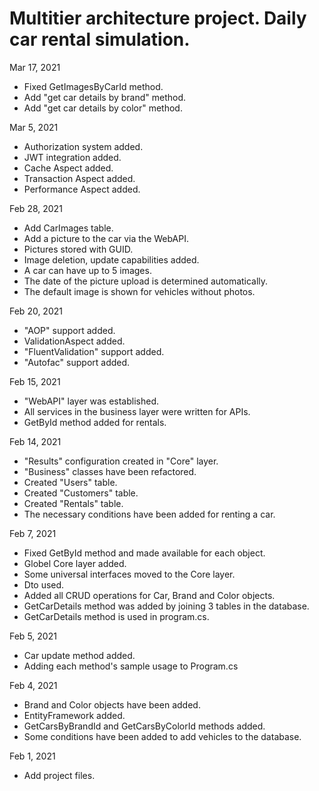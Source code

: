 # Multitier architecture project. Daily car rental simulation.  
  
Mar 17, 2021  
- Fixed GetImagesByCarId method.  
- Add "get car details by brand" method.  
- Add "get car details by color" method.  
  
Mar 5, 2021  
- Authorization system added.  
- JWT integration added.  
- Cache Aspect added.  
- Transaction Aspect added.  
- Performance Aspect added.  
  
Feb 28, 2021  
- Add CarImages table.  
- Add a picture to the car via the WebAPI.  
- Pictures stored with GUID.  
- Image deletion, update capabilities added.  
- A car can have up to 5 images.  
- The date of the picture upload is determined automatically.  
- The default image is shown for vehicles without photos.  
  
Feb 20, 2021  
- "AOP" support added.  
- ValidationAspect added.  
- "FluentValidation" support added.  
- "Autofac" support added.  
  
Feb 15, 2021  
- "WebAPI" layer was established.  
- All services in the business layer were written for APIs.  
- GetById method added for rentals.  
  
Feb 14, 2021  
- "Results" configuration created in "Core" layer.  
- "Business" classes have been refactored.  
- Created "Users" table.  
- Created "Customers" table.  
- Created "Rentals" table.  
- The necessary conditions have been added for renting a car.  
  
Feb 7, 2021  
- Fixed GetById method and made available for each object.  
- Globel Core layer added.  
- Some universal interfaces moved to the Core layer.  
- Dto used.  
- Added all CRUD operations for Car, Brand and Color objects.  
- GetCarDetails method was added by joining 3 tables in the database.  
- GetCarDetails method is used in program.cs.  
  
Feb 5, 2021  
- Car update method added.  
- Adding each method's sample usage to Program.cs  
  
Feb 4, 2021  
- Brand and Color objects have been added.  
- EntityFramework added.  
- GetCarsByBrandId and GetCarsByColorId methods added.  
- Some conditions have been added to add vehicles to the database.  
  
Feb 1, 2021  
- Add project files.  
